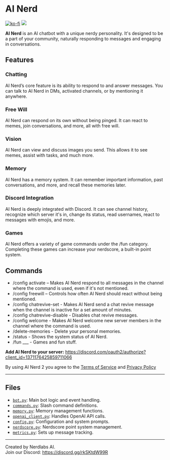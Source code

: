 # AI Nerd
[![ko-fi](https://ko-fi.com/img/githubbutton_sm.svg)](https://ko-fi.com/E1E61JZM90) [![](https://dcbadge.limes.pink/api/server/rkSKtdW99R)](https://discord.gg/rkSKtdW99R)

**AI Nerd** is an AI chatbot with a unique nerdy personality. It's designed to be a part of your community, naturally responding to messages and engaging in conversations.
## Features
### Chatting
AI Nerd’s core feature is its ability to respond to and answer messages. You can talk to AI Nerd in DMs, activated channels, or by mentioning it anywhere.
### Free Will
AI Nerd can respond on its own without being pinged. It can react to memes, join conversations, and more, all with free will.
### Vision
AI Nerd can view and discuss images you send. This allows it to see memes, assist with tasks, and much more.
### Memory
AI Nerd has a memory system. It can remember important information, past conversations, and more, and recall these memories later.
### Discord Integration
AI Nerd is deeply integrated with Discord. It can see channel history, recognize which server it's in, change its status, read usernames, react to messages with emojis, and more.
### Games
AI Nerd offers a variety of game commands under the /fun category. Completing these games can increase your nerdscore, a built-in point system.
## Commands
- /config activate – Makes AI Nerd respond to all messages in the channel where the command is used, even if it's not mentioned.
- /config freewill – Controls how often AI Nerd should react without being mentioned.
- /config chatrevive-set - Makes AI Nerd send a chat revive message when the channel is inactive for a set amount of minutes.
- /config chatrevive-disable - Disables chat revive messages.
- /config welcome - Makes AI Nerd welcome new server members in the channel where the command is used.
- /delete-memories - Delete your personal memories.
- /status - Shows the system status of AI Nerd.
- /fun ___ - Games and fun stuff.

**Add AI Nerd to your server:**
https://discord.com/oauth2/authorize?client_id=1371176425859711066

By using AI Nerd 2 you agree to the [Terms of Service](https://docs.google.com/document/d/1CBJ7tNOX0lKOsg4MZlJlc3TMkYQd_6mWXQ8ZWMtxix8/edit?usp=sharing) and [Privacy Policy](https://docs.google.com/document/d/1-07kJ2zpO0_DVLHQE1TBvMZXqynkzdczirtTYXEnAcc/edit?usp=sharing)

---

## Files

- [`bot.py`](bot.py): Main bot logic and event handling.
- [`commands.py`](commands.py): Slash command definitions.
- [`memory.py`](memory.py): Memory management functions.
- [`openai_client.py`](openai_client.py): Handles OpenAI API calls.
- [`config.py`](config.py): Configuration and system prompts.
- [`nerdscore.py`](nerdscore.py): Nerdscore point system management.
- [`metrics.py`](metrics.py): Sets up message tracking.

---

Created by Nerdlabs AI.  
Join our Discord: https://discord.gg/rkSKtdW99R
